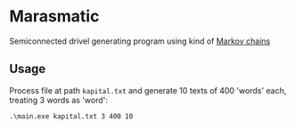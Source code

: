 # Marasmatic

Semiconnected drivel generating program using kind of [Markov chains](https://en.wikipedia.org/wiki/Markov_chain)

## Usage

Process file at path `kapital.txt` and generate 10 texts of 400 'words' each, treating 3 words as 'word':

`.\main.exe kapital.txt 3 400 10`